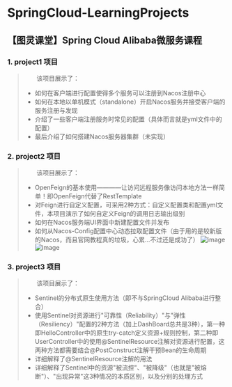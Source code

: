 # SpringCloud-LearningProjects

## 【图灵课堂】Spring Cloud Alibaba微服务课程

### 1. project1 项目
> &nbsp;&nbsp;&nbsp;&nbsp;&nbsp;&nbsp;
> 该项目展示了：
> * 如何在客户端进行配置使得多个服务可以注册到Nacos注册中心
> * 如何在本地以单机模式（standalone）开启Nacos服务并接受客户端的服务注册与发现
> * 介绍了一些客户端注册服务时常见的配置（具体而言就是yml文件中的配置）
> * 最后介绍了如何搭建Nacos服务器集群（未实现）

### 2. project2 项目
> &nbsp;&nbsp;&nbsp;&nbsp;&nbsp;&nbsp;
> 该项目展示了：
> * OpenFeign的基本使用————让访问远程服务像访问本地方法一样简单！即OpenFeign代替了RestTemplate
> * 对Feign进行自定义配置，可采用2种方式：自定义配置类和配置yml文件，本项目演示了如何自定义Feign的调用日志输出级别
> * 如何在Nacos服务端UI界面中新建配置文件并发布
> * 如何从Nacos-Config配置中心动态拉取配置文件（由于用的是较新版的Nacos，而且官网教程真的垃圾，心累...不过还是成功了）
![image](https://github.com/user-attachments/assets/ec6ad0b3-ed1a-42f7-8c0d-b92eb7d5a172)
![image](https://github.com/user-attachments/assets/3a7331ac-3c65-42a4-8ff4-91cdb9125bb8)

### 3. project3 项目
> &nbsp;&nbsp;&nbsp;&nbsp;&nbsp;&nbsp;
> 该项目展示了：
> * Sentinel的分布式原生使用方法（即不与SpringCloud Alibaba进行整合）
> * 使用Sentinel对资源进行"可靠性（Reliability）"与"弹性（Resiliency）"配置的2种方法（加上DashBoard总共是3种），第一种即HelloController中的原生try-catch定义资源+规则控制，第二种即UserController中的使用@SentinelResource注解对资源进行配置，这两种方法都需要结合@PostConstruct注解干预Bean的生命周期
> * 详细解释了@SentinelResource注解的用法
> * 详细解释了Sentinel中的资源"被流控"、"被降级"（也就是"被熔断"）、"出现异常"这3种情况的本质区别，以及分别的处理方式
